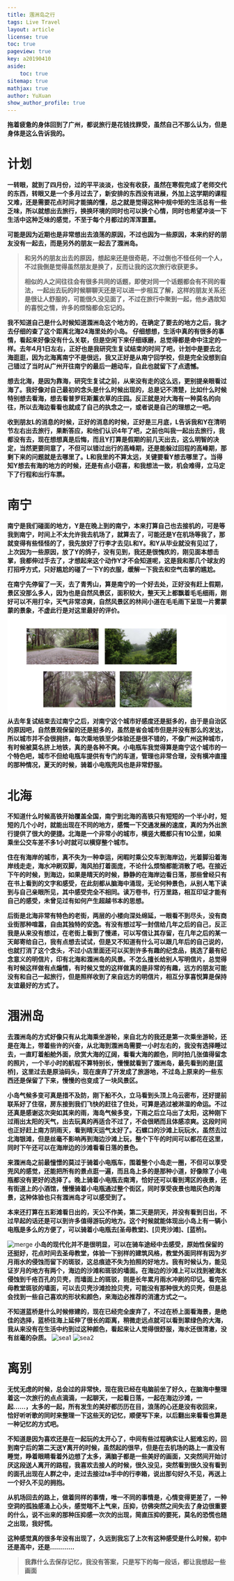 ```yaml
---
title: 涠洲岛之行
tags: Live Travel
layout: article
license: true
toc: true
pageview: true
key: a20190410
aside:
    toc: true
sitemap: true
mathjax: true
author: YuXuan
show_author_profile: true
---
```


**拖着疲惫的身体回到了广州，都说旅行是花钱找罪受，虽然自己不那么认为，但是身体是这么告诉我的。**
<!--more-->
# 计划
**一转眼，就到了四月份，过的平平淡淡，也没有收获，虽然在寒假完成了老师交代的东西，转眼又是一个多月过去了，新安排的东西没有进展，外加上这学期的课程又难，还是需要花点时间才能搞的懂，总之就是觉得这种中规中矩的生活总有一些乏味，所以就想出去旅行，换换环境的同时也可以换个心情，同时也希望冲淡一下生活中这种乏味的感觉，不至于每个月都过的浑浑噩噩。**

**可能是因为近期也是非常想出去浪荡的原因，不过也因为一些原因，本来约好的朋友没有一起去，而是另外的朋友一起去了涠洲岛。**
> **和另外的朋友出去的原因，想起来还是很奇葩，不过倒也不怪任何一个人，不过我倒是觉得虽然朋友是换了，反而让我的这次旅行收获更多。**
>
> **相似的人之间往往会有很多共同的话题，即使对同一个话题都会有不同的看法，一起出去玩的时候聊聊天还是可以进一步相互了解，这样的朋友关系还是很让人舒服的，可能很久没见面了，不过在旅行中聚到一起，他乡遇故知的喜悦之情，许多的烦恼都会忘记的。**

**我不知道自己是什么时候知道涠洲岛这个地方的，在确定了要去的地方之后，我才去仔细的查了这个距离北海24海里处的小岛。**
**仔细想想，生活中真的有很多的事情，看起来好像没有什么关联，但是空闲下来仔细琢磨，总觉得都是命中注定的一样。去年4月1日左右，正好也是我研究生复试结束的时间了吧，计划中是要去北海逛逛，因为北海离南宁不是很远，我又正好是从南宁回学校，但是完全没想到自己错过了当时从广州开往南宁的最后一趟动车，自此也就留下了点遗憾。**

**想去北海，是因为靠海，研究生复试之前，从来没有走的这么远，更别提亲眼看过海了。我好像对自己最初的念头是什么时候出现的，总是记不清楚，比如什么时候特别想去看海，想去看普罗旺斯薰衣草的庄园。反正就是对大海有一种莫名的向往，所以去海边看看也就成了自己的执念之一，或者说是自己的理想之一吧。**

**收到朋友L的消息的时候，正好的消息的时候，正好是三月底，L告诉我和Y在清明节左右出去旅行，果断答应，和他们认识4年了吧，之前也叫我一起出去旅行，我都没有去，现在想想真是后悔，而且Y打算是假期的前几天出去，这么明智的决定，当然更要同意了，不但可以错过出行的高峰期，还是能躲过回程的高峰期，那剩下来的问题就是去哪里了。L和我里的不算太远，关键要看Y想去哪里了。当得知Y想去有海的地方的时候，还是有点小窃喜，和我想法一致，机会难得，立马定下了行程和出行车票。**

# 南宁
**南宁是我们碰面的地方，Y是在晚上到的南宁，本来打算自己也去接机的，可是等我到南宁，时间上不太允许我去机场了，就算去了，可能还是Y在机场等我了，那就变得有些怪怪的了，我先放好了行李才去见L和Y。和Y从毕业就没有见过了，上次因为一些原因，放了Y的鸽子，没有见到，我还是很愧疚的，刚见面本想击掌，我都伸过手去了，才想起来这个动作Y才不会知道呢，这是我和那几个球友的打招呼方式，只好尴尬的碰了一下Y的衣服，缓解一下我去和空气击掌的尴尬。**

**在南宁先停留了一天，去了青秀山，算是南宁的一个好去处，正好没有赶上假期，景区没那么多人，因为也是自然风景区，面积较大，整天天上都飘着毛毛细雨，刚好可以不用打伞，天气非常凉爽，自然风景区的林间小道在毛毛雨下呈现一片雾蒙蒙的景象，不虚此行是对这里最好的评价。**
![青秀山](/assets/images/20190410/merge2.jpg)
**从去年复试结束去过南宁之后，对南宁这个城市好感度还是挺多的，由于是自治区的原因吧，自然景观保留的还是挺多的，虽然是省会城市但是并没有那么的发达，所以城市并不会很拥挤，每次乘地铁至少体验还是很不错的，不像广州这种城市，有时候被莫名挤上地铁，真的是各种不爽。小电瓶车我觉得算是南宁这个城市的一个特色吧，城市不但给电瓶车提供有专门的车道，管理也非常合理，没有横冲直撞的那种情况，夏天的时候，骑着小电瓶兜风也是非常舒服。**
# 北海
**不知道什么时候高铁开始覆盖全国，南宁到北海的高铁只有短短的一个半小时，短短的几个小时，就能出现在不同的地方，感慨一下交通发展的速度，真的为外出旅行提供了很大的便捷。北海是一个非常小的城市，横竖大概都只有10公里，如果乘坐公交车差不多1小时就可以横穿整个城市。**

**住在有海岸的城市，真不失为一种幸运，闲暇时乘公交车到海岸边，光着脚沿着海岸线走走，海水冲刷双脚，海风拍打着面庞，不论什么烦恼都能消散了吧。在接近下午的时候，到海边，如果是晴天的时候，静静的在海岸边看日落，那些曾经只有在书上看到的文字和感受，在此刻都从脑海中涌现，无论何种景色，从别人笔下读到与自己亲眼所见，其中感受完全不相同。读万卷书，行万里路，相互印证才能有自己的感受，未曾见过有如何产生超越书本的思想。**

**后街是北海非常有特色的老街，两层的小楼向深处绵延，一眼看不到尽头，没有商业街那种喧嚣，自由其独特的安逸。有没有想过写一封信给几年之后的自己，反正我是从来没有想过，在老街上看到了慢递，可以写信让其存留，在几年之后的某一天邮寄给自己，我有点想去试试，但是又不知道有什么可以跟几年后的自己说的，也就打消了这个念头，不过小店里面还可以买到许多有趣的纪念品，挑选了最有纪念意义的明信片，印有北海和涠洲岛的风景。不怎么擅长给别人写明信片，总觉得有时候这样做有点煽情，有时候又觉的这样做真的是非常的有趣，远方的朋友可能没有和自己一起旅行，但是照样收到了来自远方的明信片，相互分享喜悦算是保持友谊最好的方式了。**
# 涠洲岛
**去涠洲岛的方式好像只有从北海乘坐游轮，来自北方的我还是第一次乘坐游轮，还是在海上，带着些许的兴奋，从北海到涠洲岛需要一小时左右的，我没有选择睡过去，一直盯着船舱外面，欣赏大海的辽阔，看看大海的颜色，同时拍几张值得留念的照片，一个半小时的航程不算特别长，慢慢就看到了涠洲岛，最先看到的是[蓝桥]，这里过去是原油码头，现在废弃了开发成了旅游地，不过岛上原来的一些东西还是保留了下来，慢慢的也变成了一块风景区。**

**小岛气候多变可真是措不及防，刚下船不久，立马看到头顶上乌云密布，还好提前联系好了住宿，房东接到我们飞快的赶往了住处，可算是逃过被淋湿的命运。不过还真是感谢这次突如其来的雨，海岛气候多变，下雨之后立马出了太阳，这种刚下过雨出太阳的天气，出去玩真的再适合不过了，不会很晒而且体感凉爽。这段时间也正好赶上南方阴雨天，看到晴天运气太好了。石螺口的沙滩上玩玩水，虽然去过北海银滩，但是丝毫不影响再到海边沙滩上玩，整个下午的时间可以都花在这里，同时下午还可以在海岸边的沙滩看看日落的景色。**

**来涠洲岛之前最憧憬的莫过于骑着小电瓶车，围着整个小岛走一圈，不但可以享受兜风的感觉，还能把所有的景点逛一遍，而且岛上多的是那种小道，好像除了小电瓶都没有更好的选择了。晚上骑着小电瓶去南湾，恰好还可以看到湾区的夜景，还有街道上的小酒馆，慢慢骑着小电瓶通过整个街区，同时享受夜景也暗灰色的海景，这种体验也只有涠洲岛才可以感受到了。**

**本来还打算在五彩滩看日出的，天公不作美，第二天是阴天，并没有看到日出，不过早起的话还是可以到许多值得游玩的地方。这个时候就能体现出小岛上有一辆小电瓶是多么的方便了，可以骑着小电瓶去[圣母教堂]、[贝壳沙滩]、[蓝桥]。**

![merge](/assets/images/20190407/merge1.jpg)
**小岛的现代化并不是很明显，可以在骑车途经中去感受，原始性保留的还挺好，花点时间去圣母教堂，体验一下别样的建筑风格，教堂外面同样有因为岁月雨水的侵蚀而留下的斑驳，这总痕迹不失为拍照的好地方。我有时候认为，能见证岁月的地方有两个，海边的沙滩和斑驳的墙面。在海边的沙滩上可以找到被海水侵蚀到千疮百孔的贝壳，而墙面上的斑驳，则是长年累月雨水冲刷的印记。看完圣母教堂斑驳的墙面，可以去贝壳沙滩捡捡贝壳，可能没有那种很大的贝壳，但是总会找到一些自己喜欢的形状和颜色，来海边必推荐的消遣方式之一。**

**不知道蓝桥是什么时候修建的，现在已经完全废弃了，不过在桥上面看海景，是绝佳的选择，蓝桥往海上延伸了很长的距离，稍微走远点就可以看到翠绿色的大海，我从来没有在生活中约到过这种颜色，看起来让人觉得很舒服，海水还很清澈，没有丝毫的杂质。**
![sea1](/assets/images/20190407/sea1.jpg)
![sea2](/assets/images/20190407/sea2.jpg)
# 离别
**无忧无虑的时候，总会过的非常快，现在我已经在电脑前坐了好久，在脑海中整理着这一次旅行的点点滴滴，一起聊天，一起看日落，一起在海边沙滩，一起……，太多的一起，所有发生的美好都历历在目，浪荡的心还是没有收回来，恰好听听歌的同时来整理一下这些天的记忆，顺便写下来，以后翻出来看看也算是一种记忆的方式吧。**

**不知道是因为喜欢还是在一起玩的太开心了，中间有些过程确实让人挺难忘的，回到南宁后的第二天送Y离开的时候，虽然起的很早，但是在去机场的路上一直没有睡觉，睁着眼睛看着外边想了太多，满脑子都是一些美好的画面，又突然间开始讨厌这段送人离开的路程，我喜欢去接人的时候，很久没见，突然看到很久没有看到的面孔出现在人群之中，走过去接过ta手中的行李箱，说出那句好久不见，再送上一个好久不见的拥抱。**

**从机场回去的路上，做着同样的事情，唯一不同的事情是，心情变得更差了，一种空洞的孤独感涌上心头，感觉喘不上气来，压抑，彷佛突然之间失去了身边很重要的什么，说不出来的那种压抑感一次次的出现，简直压抑的要死，莫名的恐慌也随之出现，我好慌。**

**这种感觉真的很多年没有出现了，久远到我忘了上次有这种感受是什么时候，初中还是高中，还是…………**

> **我靠什么去保存记忆，我没有答案，只是写下的每一段话，都让我想起一些画面**


